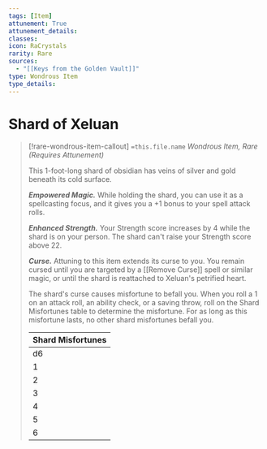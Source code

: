 ```yaml
---
tags: [Item]
attunement: True
attunement_details: 
classes: 
icon: RaCrystals
rarity: Rare
sources:
  - "[[Keys from the Golden Vault]]"
type: Wondrous Item
type_details: 
---
```

# Shard of Xeluan
>[!rare-wondrous-item-callout] `=this.file.name`
>*Wondrous Item, Rare (Requires Attunement)*
>
>This 1-foot-long shard of obsidian has veins of silver and gold beneath its cold surface.
>
>***Empowered Magic.*** While holding the shard, you can use it as a spellcasting focus, and it gives you a +1 bonus to your spell attack rolls.
>
>***Enhanced Strength.*** Your Strength score increases by 4 while the shard is on your person. The shard can't raise your Strength score above 22.
>
>***Curse.*** Attuning to this item extends its curse to you. You remain cursed until you are targeted by a [[Remove Curse]] spell or similar magic, or until the shard is reattached to Xeluan's petrified heart.
>
>The shard's curse causes misfortune to befall you. When you roll a 1 on an attack roll, an ability check, or a saving throw, roll on the Shard Misfortunes table to determine the misfortune. For as long as this misfortune lasts, no other shard misfortunes befall you.
>
>
>
>| Shard Misfortunes |
>| --- |
>| d6 | Misfortune |
>| 1 | You accidentally cut yourself with the shard and are poisoned until the next dawn. |
>| 2 | You experience a vision of an ancient calamity—a beautiful city threatened by crumbling mountains and erupting volcanoes—and are stunned until the end of your next turn. |
>| 3 | For a few seconds, the ground shakes under you. You and each creature within 10 feet of you must succeed on a DC 16 Dexterity saving throw or be knocked prone. |
>| 4 | The shard releases three glowing darts of magical force that target one random creature within 30 feet of you. If no such target exists, you become the target. Each dart hits automatically and deals 3 (1d4 + 1) force damage to the target. |
>| 5 | Until the next dawn, Beasts with an Intelligence score of 3 or lower are hostile to you. |
>| 6 | Nothing seems to go your way. Until the next dawn, you have disadvantage on ability checks. |
>
>

